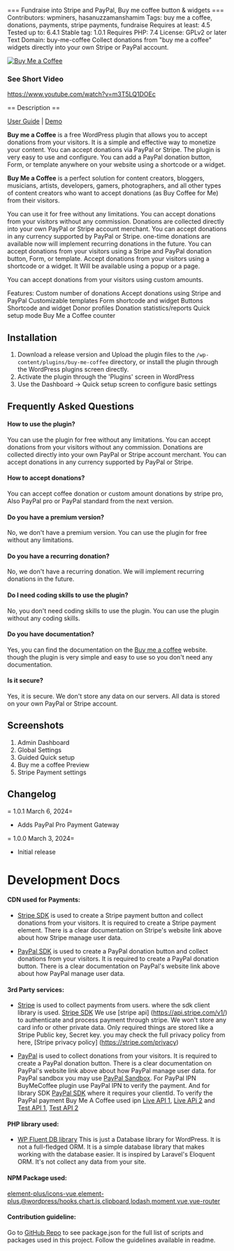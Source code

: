 === Fundraise into Stripe and PayPal, Buy me coffee button & widgets ===
Contributors: wpminers, hasanuzzamanshamim
Tags: buy me a coffee, donations, payments, stripe payments, fundraise
Requires at least: 4.5
Tested up to: 6.4.1
Stable tag: 1.0.1
Requires PHP: 7.4
License: GPLv2 or later
Text Domain: buy-me-coffee
Collect donations from "buy me a coffee" widgets directly into your own Stripe or PayPal account.

[![Buy Me a Coffee](https://github.com/hasanuzzamanbe/buy-me-coffee/assets/43160844/11d39611-2195-439e-925b-77139c5f124d)](https://www.youtube.com/watch?v=m3T5LQ1DOEc&ab_channel=WPMiners)
### See Short Video
<a href="https://www.youtube.com/watch?v=m3T5LQ1DOEc" target="_blank">https://www.youtube.com/watch?v=m3T5LQ1DOEc</a>


== Description ==

[User Guide](https://wpminers.com/buymecoffee/docs/getting-started/quick-setup/) | [Demo](https://wpminers.com/buymecoffee-demo)

**Buy me a Coffee** is a free WordPress plugin that allows you to accept donations from your visitors. It is a simple and effective way to monetize your content. You can accept donations via PayPal or Stripe. The plugin is very easy to use and configure. You can add a PayPal donation button, Form, or template anywhere on your website using a shortcode or a widget.

**Buy Me a Coffee** is a perfect solution for content creators, bloggers, musicians, artists, developers, gamers, photographers, and all other types of content creators who want to accept donations (as Buy Coffee for Me) from their visitors.

You can use it for free without any limitations. You can accept donations from your visitors without any commission.
Donations are collected directly into your own PayPal or Stripe account merchant. You can accept donations in any currency supported by PayPal or Stripe.
one-time donations are available now will implement recurring donations in the future.
You can accept donations from your visitors using a Stripe and PayPal donation button, Form, or template. Accept donations from your visitors using a shortcode or a widget.
It Will be available using a popup or a page.

You can accept donations from your visitors using custom amounts.

Features:
Custom number of donations
Accept donations using Stripe and PayPal
Customizable templates
Form shortcode and widget
Buttons Shortcode and widget
Donor profiles
Donation statistics/reports
Quick setup mode
Buy Me a Coffee counter

## Installation
1. Download a release version and Upload the plugin files to the `/wp-content/plugins/buy-me-coffee` directory, or install the plugin through the WordPress plugins screen directly.
2. Activate the plugin through the 'Plugins' screen in WordPress
3. Use the Dashboard -> Quick setup screen to configure basic settings

## Frequently Asked Questions
#### How to use the plugin?
You can use the plugin for free without any limitations. You can accept donations from your visitors without any commission.
Donations are collected directly into your own PayPal or Stripe account merchant. You can accept donations in any currency supported by PayPal or Stripe.

#### How to accept donations?
You can accept coffee donation or custom amount donations by stripe pro, Also PayPal pro or PayPal standard from the next version.

#### Do you have a premium version?
No, we don't have a premium version. You can use the plugin for free without any limitations.

#### Do you have a recurring donation?
No, we don't have a recurring donation. We will implement recurring donations in the future.

#### Do I need coding skills to use the plugin?
No, you don't need coding skills to use the plugin. You can use the plugin without any coding skills.

#### Do you have documentation?
Yes, you can find the documentation on the [Buy me a coffee](https://wpminers.com/buymecoffee/docs/getting-started/quick-setup/) website.
though the plugin is very simple and easy to use so you don't need any documentation.

#### Is it secure?
Yes, it is secure. We don't store any data on our servers. All data is stored on your own PayPal or Stripe account.

## Screenshots
1. Admin Dashboard
2. Global Settings
3. Guided Quick setup
4. Buy me a coffee Preview
5. Stripe Payment settings

## Changelog
= 1.0.1 March 6, 2024=
- Adds PayPal Pro Payment Gateway

= 1.0.0 March 3, 2024=
- Initial release

# Development Docs
#### CDN used for Payments:
* [Stripe SDK](https://js.stripe.com/v3/)
  is used to create a Stripe payment button and collect donations from your visitors. It is required to create a Stripe payment element. There is a clear documentation on Stripe's website link above about how Stripe manage user data.

* [PayPal SDK](https://developer.paypal.com/sdk/js/reference/)
  is used to create a PayPal donation button and collect donations from your visitors. It is required to create a PayPal donation button. There is a clear documentation on PayPal's website link above about how PayPal manage user data.

#### 3rd Party services:
* [Stripe](https://www.stripe.com)
  is used to collect payments from users. where the sdk client library is used. [Stripe SDK](https://js.stripe.com/v3/)
  We use [stripe api] (https://api.stripe.com/v1/) to authenticate and process payment through stripe. We won't store any card info
  or other private data. Only required things are stored like a Stripe Public key, Secret key.
  you may check the full privacy policy from here,
  [Stripe privacy policy] (https://stripe.com/privacy)

* [PayPal](https://www.paypal.com/)
  is used to collect donations from your visitors. It is required to create a PayPal donation button. There is a clear documentation on PayPal's website link above about how PayPal manage user data.
  for PayPal sandbox you may use [PayPal Sandbox](https://developer.paypal.com/docs/api-basics/sandbox/accounts/).
  For PayPal IPN BuyMeCoffee plugin use PayPal IPN to verify the payment.
  And for library SDK [PayPal SDK](https://www.paypal.com/sdk/js?client-id=) where it requires your clientId.
  To verify the PayPal payment Buy Me A Coffee used ipn [Live API 1](https://ipnpb.paypal.com/cgi-bin/webscr), [Live APi 2](https://ipnpb.paypal.com/cgi-bin/webscr)
  and  [Test API 1](https://ipnpb.sandbox.paypal.com/cgi-bin/webscr), [Test API 2](www.sandbox.paypal.com/cgi-bin/webscr)
#### PHP library used:
* [WP Fluent DB library](https://github.com/hasanuzzamanbe/wp-fluent/)
  This is just a Database library for WordPress. It is not a full-fledged ORM. It is a simple database library that makes working with the database easier. It is inspired by Laravel's Eloquent ORM. It's not collect any data from your site.
#### NPM Package used:
[element-plus/icons-vue](https://www.npmjs.com/package/@element-plus/icons-vue),[element-plus](https://www.npmjs.com/package/element-plus/),[@wordpress/hooks](https://www.npmjs.com/package/@wordpress/hooks),[chart.js](https://www.npmjs.com/package/chart.js),[clipboard](https://www.npmjs.com/package/clipboard),[lodash](https://www.npmjs.com/package/lodash),[moment](https://www.npmjs.com/package/moment),[vue](https://www.npmjs.com/package/vue),[vue-router](https://www.npmjs.com/package/vue-router)

#### Contribution guideline:
Go to [GitHub Repo](https://github.com/hasanuzzamanbe/buy-me-coffee) to see package.json for the full list of scripts and packages used in this project.
Follow the guidelines available in readme.